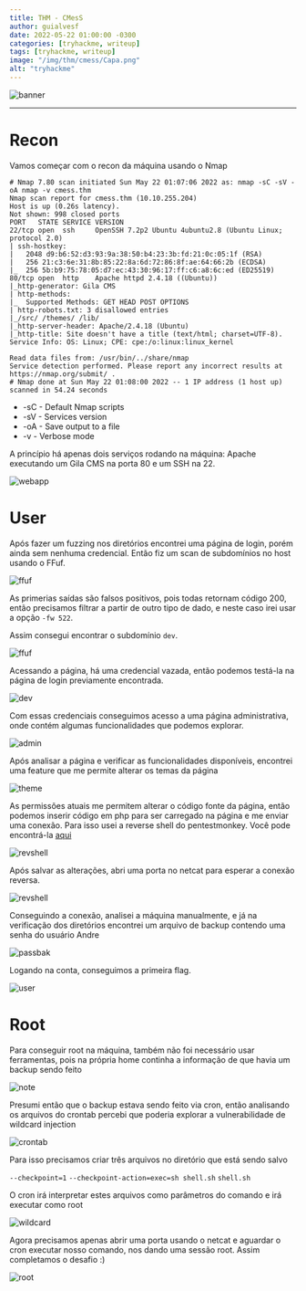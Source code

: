 ```yaml
---
title: THM - CMesS
author: guialvesf
date: 2022-05-22 01:00:00 -0300
categories: [tryhackme, writeup]
tags: [tryhackme, writeup]
image: "/img/thm/cmess/Capa.png"
alt: "tryhackme"
---
```


![banner](/img/thm/cmess/Capa.png)
<hr>

# Recon

Vamos começar com o recon da máquina usando o Nmap

```
# Nmap 7.80 scan initiated Sun May 22 01:07:06 2022 as: nmap -sC -sV -oA nmap -v cmess.thm
Nmap scan report for cmess.thm (10.10.255.204)
Host is up (0.26s latency).
Not shown: 998 closed ports
PORT   STATE SERVICE VERSION
22/tcp open  ssh     OpenSSH 7.2p2 Ubuntu 4ubuntu2.8 (Ubuntu Linux; protocol 2.0)
| ssh-hostkey: 
|   2048 d9:b6:52:d3:93:9a:38:50:b4:23:3b:fd:21:0c:05:1f (RSA)
|   256 21:c3:6e:31:8b:85:22:8a:6d:72:86:8f:ae:64:66:2b (ECDSA)
|_  256 5b:b9:75:78:05:d7:ec:43:30:96:17:ff:c6:a8:6c:ed (ED25519)
80/tcp open  http    Apache httpd 2.4.18 ((Ubuntu))
|_http-generator: Gila CMS
| http-methods: 
|_  Supported Methods: GET HEAD POST OPTIONS
| http-robots.txt: 3 disallowed entries 
|_/src/ /themes/ /lib/
|_http-server-header: Apache/2.4.18 (Ubuntu)
|_http-title: Site doesn't have a title (text/html; charset=UTF-8).
Service Info: OS: Linux; CPE: cpe:/o:linux:linux_kernel

Read data files from: /usr/bin/../share/nmap
Service detection performed. Please report any incorrect results at https://nmap.org/submit/ .
# Nmap done at Sun May 22 01:08:00 2022 -- 1 IP address (1 host up) scanned in 54.24 seconds
```
* -sC - Default Nmap scripts
* -sV - Services version
* -oA - Save output to a file
* -v - Verbose mode

A princípio há apenas dois serviços rodando na máquina: Apache executando um Gila CMS na porta 80 e um SSH na 22.

![webapp](/img/thm/cmess/home.png)

# User

Após fazer um fuzzing nos diretórios encontrei uma página de login, porém ainda sem nenhuma credencial. Então fiz um scan de subdomínios no host usando o FFuf.

![ffuf](/img/thm/cmess/ffuf_subdomain_1.png)

As primerias saídas são falsos positivos, pois todas retornam código 200, então precisamos filtrar a partir de outro tipo de dado, e neste caso irei usar a opção `-fw 522`.

Assim consegui encontrar o subdomínio `dev`.

![ffuf](/img/thm/cmess/ffuf_subdomain_2.png)

Acessando a página, há uma credencial vazada, então podemos testá-la na página de login previamente encontrada.

![dev](/img/thm/cmess/dev.png)

Com essas credenciais conseguimos acesso a uma página administrativa, onde contém algumas funcionalidades que podemos explorar.

![admin](/img/thm/cmess/admin.png)

Após analisar a página e verificar as funcionalidades disponíveis, encontrei uma feature que me permite alterar os temas da página

![theme](/img/thm/cmess/themes.png)

As permissões atuais me permitem alterar o código fonte da página, então podemos inserir código em php para ser carregado na página e me enviar uma conexão. Para isso usei a reverse shell do pentestmonkey. Você pode encontrá-la [aqui](https://github.com/pentestmonkey/php-reverse-shell)

![revshell](/img/thm/cmess/php_revshell.png)

Após salvar as alterações, abri uma porta no netcat para esperar a conexão reversa.

![revshell](/img/thm/cmess/revshell.png)

Conseguindo a conexão, analisei a máquina manualmente, e já na verificação dos diretórios encontrei um arquivo de backup contendo uma senha do usuário Andre

![passbak](/img/thm/cmess/passwordbak.png)

Logando na conta, conseguimos a primeira flag.

![user](/img/thm/cmess/user.png)

# Root

Para conseguir root na máquina, também não foi necessário usar ferramentas, pois na própria home continha a informação de que havia um backup sendo feito

![note](/img/thm/cmess/note.png)

Presumi então que o backup estava sendo feito via cron, então analisando os arquivos do crontab percebi que poderia explorar a vulnerabilidade de wildcard injection

![crontab](/img/thm/cmess/crontab.png)

Para isso precisamos criar três arquivos no diretório que está sendo salvo

`--checkpoint=1`
`--checkpoint-action=exec=sh shell.sh`
`shell.sh`

O cron irá interpretar estes arquivos como parâmetros do comando e irá executar como root

![wildcard](/img/thm/cmess/wildcard_injection.png)

Agora precisamos apenas abrir uma porta usando o netcat e aguardar o cron executar nosso comando, nos dando uma sessão root. Assim completamos o desafio :)

![root](img/thm/cmess/root.png)
